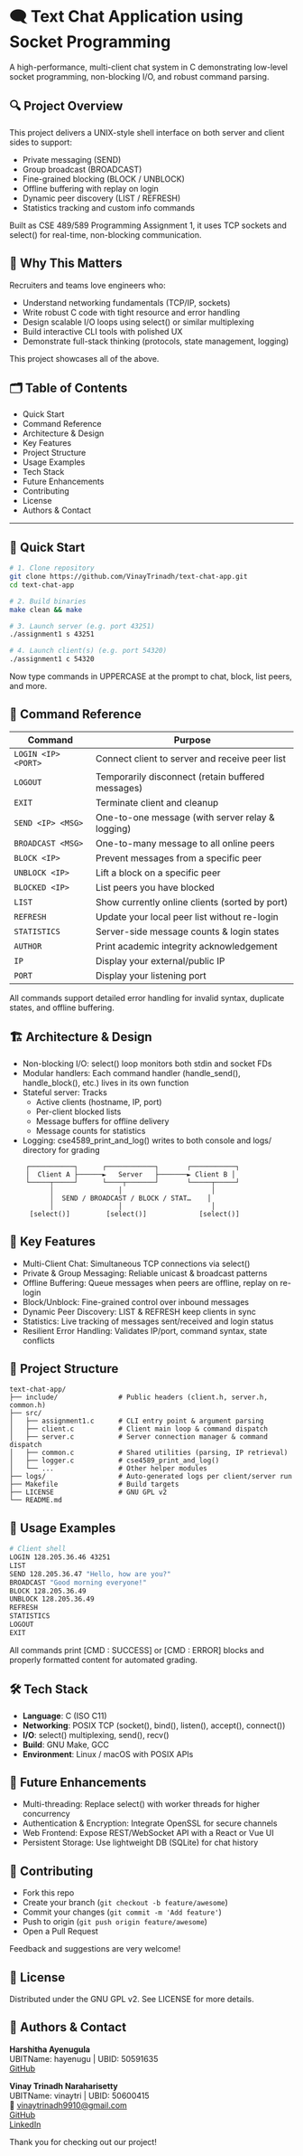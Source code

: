 # 🗨️ Text Chat Application using Socket Programming

A high-performance, multi-client chat system in C demonstrating low-level socket programming, non-blocking I/O, and robust command parsing.

## 🔍 Project Overview
This project delivers a UNIX-style shell interface on both server and client sides to support:

- Private messaging (SEND)
- Group broadcast (BROADCAST)
- Fine-grained blocking (BLOCK / UNBLOCK)
- Offline buffering with replay on login
- Dynamic peer discovery (LIST / REFRESH)
- Statistics tracking and custom info commands

Built as CSE 489/589 Programming Assignment 1, it uses TCP sockets and select() for real-time, non-blocking communication.

## 🎯 Why This Matters
Recruiters and teams love engineers who:

- Understand networking fundamentals (TCP/IP, sockets)
- Write robust C code with tight resource and error handling
- Design scalable I/O loops using select() or similar multiplexing
- Build interactive CLI tools with polished UX
- Demonstrate full-stack thinking (protocols, state management, logging)

This project showcases all of the above.

## 🗂 Table of Contents
- Quick Start
- Command Reference
- Architecture & Design
- Key Features
- Project Structure
- Usage Examples
- Tech Stack
- Future Enhancements
- Contributing
- License
- Authors & Contact

---

## 🔧 Quick Start
```bash
# 1. Clone repository
git clone https://github.com/VinayTrinadh/text-chat-app.git
cd text-chat-app

# 2. Build binaries
make clean && make

# 3. Launch server (e.g. port 43251)
./assignment1 s 43251

# 4. Launch client(s) (e.g. port 54320)
./assignment1 c 54320
```
Now type commands in UPPERCASE at the prompt to chat, block, list peers, and more.

## 📜 Command Reference

| Command           | Purpose |
|------------------|---------|
| `LOGIN <IP> <PORT>` | Connect client to server and receive peer list |
| `LOGOUT`           | Temporarily disconnect (retain buffered messages) |
| `EXIT`             | Terminate client and cleanup |
| `SEND <IP> <MSG>`  | One-to-one message (with server relay & logging) |
| `BROADCAST <MSG>`  | One-to-many message to all online peers |
| `BLOCK <IP>`       | Prevent messages from a specific peer |
| `UNBLOCK <IP>`     | Lift a block on a specific peer |
| `BLOCKED <IP>`     | List peers you have blocked |
| `LIST`             | Show currently online clients (sorted by port) |
| `REFRESH`          | Update your local peer list without re-login |
| `STATISTICS`       | Server-side message counts & login states |
| `AUTHOR`           | Print academic integrity acknowledgement |
| `IP`               | Display your external/public IP |
| `PORT`             | Display your listening port |

All commands support detailed error handling for invalid syntax, duplicate states, and offline buffering.

## 🏗 Architecture & Design

- Non-blocking I/O: select() loop monitors both stdin and socket FDs
- Modular handlers: Each command handler (handle_send(), handle_block(), etc.) lives in its own function
- Stateful server: Tracks
  - Active clients (hostname, IP, port)
  - Per-client blocked lists
  - Message buffers for offline delivery
  - Message counts for statistics
- Logging: cse4589_print_and_log() writes to both console and logs/ directory for grading

```
    ┌───────────┐      ┌────────────┐       ┌───────────┐
    │  Client A ├──────►   Server   ├───────► Client B │
    └─────┬─────┘      └────┬───────┘       └─────┬─────┘
          │                │                      │
          │  SEND / BROADCAST / BLOCK / STAT…    │
          │                │                      │
     [select()]         [select()]             [select()]
```

## 🔑 Key Features

- Multi-Client Chat: Simultaneous TCP connections via select()
- Private & Group Messaging: Reliable unicast & broadcast patterns
- Offline Buffering: Queue messages when peers are offline, replay on re-login
- Block/Unblock: Fine-grained control over inbound messages
- Dynamic Peer Discovery: LIST & REFRESH keep clients in sync
- Statistics: Live tracking of messages sent/received and login status
- Resilient Error Handling: Validates IP/port, command syntax, state conflicts

## 📁 Project Structure

```
text-chat-app/
├── include/               # Public headers (client.h, server.h, common.h)
├── src/
│   ├── assignment1.c      # CLI entry point & argument parsing
│   ├── client.c           # Client main loop & command dispatch
│   ├── server.c           # Server connection manager & command dispatch
│   ├── common.c           # Shared utilities (parsing, IP retrieval)
│   ├── logger.c           # cse4589_print_and_log()
│   └── ...                # Other helper modules
├── logs/                  # Auto-generated logs per client/server run
├── Makefile               # Build targets
├── LICENSE                # GNU GPL v2
└── README.md
```

## 🚀 Usage Examples

```bash
# Client shell
LOGIN 128.205.36.46 43251
LIST
SEND 128.205.36.47 "Hello, how are you?"
BROADCAST "Good morning everyone!"
BLOCK 128.205.36.49
UNBLOCK 128.205.36.49
REFRESH
STATISTICS
LOGOUT
EXIT
```

All commands print [CMD : SUCCESS] or [CMD : ERROR] blocks and properly formatted content for automated grading.

## 🛠 Tech Stack

- **Language**: C (ISO C11)
- **Networking**: POSIX TCP (socket(), bind(), listen(), accept(), connect())
- **I/O**: select() multiplexing, send(), recv()
- **Build**: GNU Make, GCC
- **Environment**: Linux / macOS with POSIX APIs

## 🌱 Future Enhancements

- Multi-threading: Replace select() with worker threads for higher concurrency
- Authentication & Encryption: Integrate OpenSSL for secure channels
- Web Frontend: Expose REST/WebSocket API with a React or Vue UI
- Persistent Storage: Use lightweight DB (SQLite) for chat history

## 🤝 Contributing

- Fork this repo
- Create your branch (`git checkout -b feature/awesome`)
- Commit your changes (`git commit -m 'Add feature'`)
- Push to origin (`git push origin feature/awesome`)
- Open a Pull Request

Feedback and suggestions are very welcome!

## 📜 License

Distributed under the GNU GPL v2. See LICENSE for more details.

## 👥 Authors & Contact

**Harshitha Ayenugula**  
UBITName: hayenugu | UBID: 50591635  
[GitHub](https://github.com/)

**Vinay Trinadh Naraharisetty**  
UBITName: vinaytri | UBID: 50600415  
📧 vinaytrinadh9910@gmail.com  
[GitHub](https://github.com/VinayTrinadh)  
[LinkedIn](https://linkedin.com/in/VinayTrinadh)

Thank you for checking out our project!
